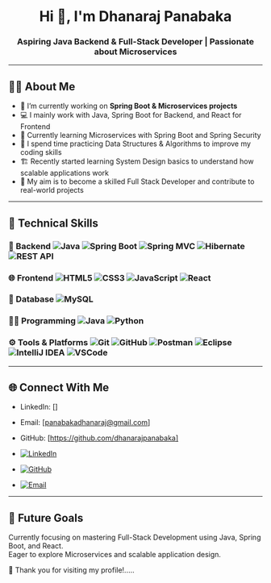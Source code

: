 <h1 align="center">Hi 👋, I'm Dhanaraj Panabaka</h1>
<h3 align="center">Aspiring Java Backend & Full-Stack Developer | Passionate about Microservices</h3>

---
## 👨‍💻 About Me

- 🔭 I’m currently working on **Spring Boot & Microservices projects**  
- 💻 I mainly work with Java, Spring Boot for Backend, and React for Frontend  
- 🔧 Currently learning Microservices with Spring Boot and Spring Security
- 🧠 I spend time practicing Data Structures & Algorithms to improve my coding skills  
- 🏗️ Recently started learning System Design basics to understand how scalable applications work  
- 🎯 My aim is to become a skilled Full Stack Developer and contribute to real-world projects  

---

## 💼 Technical Skills

### 🚀 Backend       ![Java](https://img.shields.io/badge/Java-ED8B00?style=flat&logo=java&logoColor=white) ![Spring Boot](https://img.shields.io/badge/SpringBoot-6DB33F?style=flat&logo=springboot&logoColor=white) ![Spring MVC](https://img.shields.io/badge/SpringMVC-6DB33F?style=flat&logo=spring&logoColor=white) ![Hibernate](https://img.shields.io/badge/Hibernate-59666C?style=flat&logo=hibernate&logoColor=white) ![REST API](https://img.shields.io/badge/REST%20API-FF6F00?style=flat&logo=api&logoColor=white)

 

### 🌐 Frontend      ![HTML5](https://img.shields.io/badge/HTML5-E34F26?style=flat&logo=html5&logoColor=white) ![CSS3](https://img.shields.io/badge/CSS3-1572B6?style=flat&logo=css3&logoColor=white) ![JavaScript](https://img.shields.io/badge/JavaScript-F7DF1E?style=flat&logo=javascript&logoColor=black) ![React](https://img.shields.io/badge/React-20232A?style=flat&logo=react&logoColor=61DAFB)


### 💾 Database      ![MySQL](https://img.shields.io/badge/MySQL-4479A1?style=flat&logo=mysql&logoColor=white)


### 👨‍💻 Programming   ![Java](https://img.shields.io/badge/Java-ED8B00?style=flat&logo=openjdk&logoColor=white) ![Python](https://img.shields.io/badge/Python-3776AB?style=flat&logo=python&logoColor=white)


### ⚙️ Tools & Platforms   ![Git](https://img.shields.io/badge/Git-F05032?style=flat&logo=git&logoColor=white) ![GitHub](https://img.shields.io/badge/GitHub-181717?style=flat&logo=github&logoColor=white) ![Postman](https://img.shields.io/badge/Postman-FF6C37?style=flat&logo=postman&logoColor=white) ![Eclipse](https://img.shields.io/badge/Eclipse-2C2255?style=flat&logo=eclipse&logoColor=white) ![IntelliJ IDEA](https://img.shields.io/badge/IntelliJIDEA-000000?style=flat&logo=intellijidea&logoColor=white) ![VSCode](https://img.shields.io/badge/VSCode-007ACC?style=flat&logo=visualstudiocode&logoColor=white)
---

## 🌐 Connect With Me

- LinkedIn: []
- Email: [panabakadhanaraj@gmail.com]
- GitHub: [https://github.com/dhanarajpanabaka] 


- [![LinkedIn](https://img.shields.io/badge/LinkedIn-0077B5?style=flat&logo=linkedin&logoColor=white)](https://www.linkedin.com/in/dhanaraj904)   
- [![GitHub](https://img.shields.io/badge/GitHub-181717?style=flat&logo=github&logoColor=white)](https://github.com/Dhanaraj519) 
- [![Email](https://img.shields.io/badge/Email-Dhanaraj-red?style=flat&logo=gmail&logoColor=white)](mailto:panabakadhanaraj@gmail.com)

---
## 🚀 Future Goals

Currently focusing on mastering Full-Stack Development using Java, Spring Boot, and React.  
Eager to explore Microservices and scalable application design.  

🙏 Thank you for visiting my profile!.....

